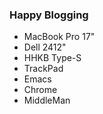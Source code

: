 ### Happy Blogging

* MacBook Pro 17"
* Dell 2412"
* HHKB Type-S
* TrackPad
* Emacs
* Chrome
* MiddleMan